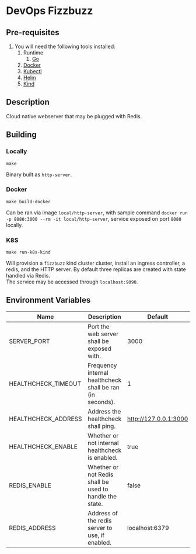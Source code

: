 # DevOps Fizzbuzz

## Pre-requisites

1. You will need the following tools installed:
   1. Runtime
      1. [Go](https://go.dev/doc/install)
   2. [Docker](https://docs.docker.com/get-docker/)
   3. [Kubectl](https://kubernetes.io/docs/tasks/tools/)
   4. [Helm](https://helm.sh/docs/intro/install/)
   5. [Kind](https://kind.sigs.k8s.io/docs/user/quick-start/#installation)

## Description

Cloud native webserver that may be plugged with Redis.

## Building

### Locally

```
make
```

Binary built as `http-server`.

### Docker

```
make build-docker
```

Can be ran via image `local/http-server`, with sample command `docker run  -p 8080:3000 --rm -it local/http-server`, service exposed on port `8080` locally.

### K8S

```
make run-k8s-kind
```

Will provision a `fizzbuzz` kind cluster cluster, install an ingress controller, a redis, and the HTTP server. By default three replicas are created with state handled via Redis.  
The service may be accessed through `localhost:9090`.

## Environment Variables

| Name                | Description                                               | Default               |
|---------------------|-----------------------------------------------------------|-----------------------|
| SERVER_PORT         | Port the web server shall be exposed with.                | 3000                  |
| HEALTHCHECK_TIMEOUT | Frequency internal healthcheck shall be ran (in seconds). | 1                     |
| HEALTHCHECK_ADDRESS | Address the healthcheck shall ping.                       | http://127.0.0.1:3000 |
| HEALTHCHECK_ENABLE  | Whether or not internal healthcheck is enabled.           | true                  |
| REDIS_ENABLE        | Whether or not Redis shall be used to handle the state.   | false                 |
| REDIS_ADDRESS       | Address of the redis server to use, if enabled.           | localhost:6379        |